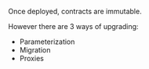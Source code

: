 Once deployed, contracts are immutable. 

However there are 3 ways of upgrading:
- Parameterization
- Migration
- Proxies